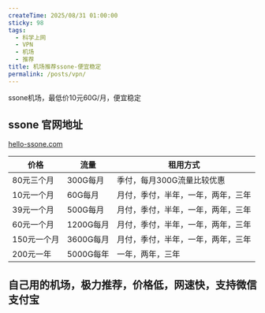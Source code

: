 ```yaml
---
createTime: 2025/08/31 01:00:00
sticky: 98
tags:
  - 科学上网
  - VPN
  - 机场
  - 推荐
title: 机场推荐ssone-便宜稳定
permalink: /posts/vpn/
---
```

ssone机场，最低价10元60G/月，便宜稳定

## ssone 官网地址

[hello-ssone.com](https://hello-ssone.com/register?aff=QpXdVaKY)

|价格|流量|租用方式|
|---|---|---|
|80元三个月|300G每月|季付，每月300G流量比较优惠|
|10元一个月|60G每月|月付，季付，半年，一年，两年，三年|
|39元一个月|500G每月|月付，季付，半年，一年，两年，三年|
|60元一个月|1200G每月|月付，季付，半年，一年，两年，三年|
|150元一个月|3600G每月|月付，季付，半年，一年，两年，三年|
|200元一年|5000G每年|一年，两年，三年|

## 自己用的机场，极力推荐，价格低，网速快，支持微信支付宝


